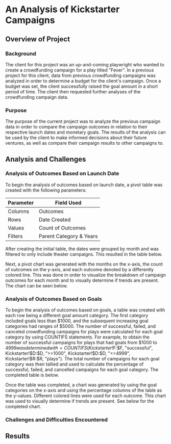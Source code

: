 # An Analysis of Kickstarter Campaigns
## Overview of Project

### Background
The client for this project was an up-and-coming playwright <!-- aka my main squeeze louise--> who wanted to create a crowdfunding campaign for a play titled "Fever". In a previous project for this client, data from previous crowdfunding campaigns was analyzed in order to determine a budget for the client's campaign. Once a budget was set, the client successfully raised the goal amount in a short period of time. The client then requested further analyses of the crowdfunding campaign data. <!--louise is needy-->
### Purpose
The purpose of the current project was to analyze the previous campaign data in order to compare the campaign outcomes in relation to their respective launch dates and monetary goals. The results of the analysis can be used by the client to make informed decisions about their future ventures, as well as compare their campaign results to other campaigns to.   
## Analysis and Challenges
### Analysis of Outcomes Based on Launch Date
To begin the analysis of outcomes based on launch date, a pivot table was created with the following parameters: <!-- not sure if parameter is a good word, may change -->

| Parameter | Field Used |
| --------- | -------- |
| Columns | Outcomes |
| Rows | Date Created |
| Values | Count of Outcomes |
| Filters  | Parent Category & Years |

After creating the initial table, the dates were grouped by month and was filtered to only include theater campaigns. This resulted in the table below. 

<!-- Figure out how to insert image of table lol -->

Next, a pivot chart was generated with the months on the x-axis, the count of outcomes on the y-axis, and each outcome denoted by a differently colored line. This was done in order to visualize the breakdown of campaign outcomes for each month and to visually determine if trends are present. The chart can be seen below. 

<!-- Figure out how to insert image of chart lol -->

### Analysis of Outcomes Based on Goals
To begin the analysis of outcomes based on goals, a table was created with each row being a different goal amount category. The first category included goals less than $1000, and the subsequent increasing goal categories had ranges of $5000. The number of successful, failed, and canceled crowdfunding campaigns for plays were calculated for each goal category by using COUNTIFS statements. For example, to obtain the number of successful campaigns for plays that had goals from $1000 to $4999 was determined with =COUNTIFS(Kickstarter!$F:$F, "successful", Kickstarter!$D:$D, ">=1000", Kickstarter!$D:$D, "<=4999", Kickstarter!$R:$R, "plays"). The total number of campaigns for each goal category was then tallied and used to calculate the percentage of successful, failed, and cancelled campaigns for each goal category. The completed table is below. 

<!-- Figure out how to insert image of table lol -->

Once the table was completed, a chart was generated by using the goal categories on the x-axis and using the percentage columns of the table as the y-values. Different colored lines were used for each outcome. This chart was used to visually determine if trends are present. See below for the completed chart. 


<!-- Figure out how to insert image of chart lol -->
### Challenges and Difficulties Encountered

## Results
